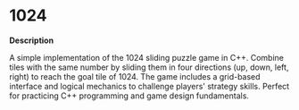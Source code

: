 # 1024

**Description**

A simple implementation of the 1024 sliding puzzle game in C++. Combine tiles with the same number by sliding them in four directions (up, down, left, right) to reach the goal tile of 1024. The game includes a grid-based interface and logical mechanics to challenge players' strategy skills. Perfect for practicing C++ programming and game design fundamentals.
